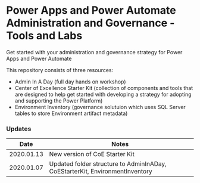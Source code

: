 # Power Apps and Power Automate Administration and Governance - Tools and Labs
Get started with your administration and governance strategy for Power Apps and Power Automate

This repository consists of three resources:
- Admin In A Day (full day hands on workshop)
- Center of Excellence Starter Kit (collection of components and tools that are designed to help get started with developing a strategy for adopting and supporting the Power Platform)
- Environment Inventory (governance solutuion which uses SQL Server tables to store Environment artifact metadata)

### Updates
Date | Notes
---|---
2020.01.13 | New version of CoE Starter Kit
2020.01.07 | Updated folder structure to AdminInADay, CoEStarterKit, EnvironmentInventory
